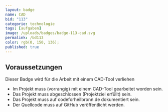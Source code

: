 ```yaml
---
layout: badge
name: CAD
bid: "113"
categorie: technologie
tags: [aufgaben]
image: /uploads/badges/badge-113-cad.svg
permalink: /bd113
color: rgb(0, 150, 136);
published: true
---
```


## Voraussetzungen

Dieser Badge wird für die Arbeit mit einem CAD-Tool verliehen

* Im Projekt muss (vorrangig) mit einem CAD-Tool gearbeitet worden sein.
* Das Projekt muss abgeschlossen (Projektziel erfüllt) sein.
* Das Projekt muss auf codeforheilbronn.de dokumentiert sein.
* Der Quellcode muss auf GitHub veröffentlicht werden.
